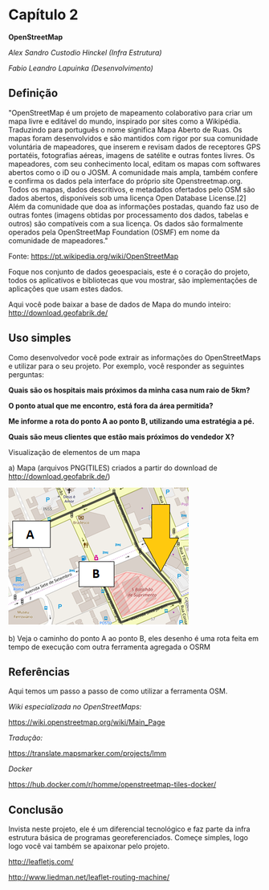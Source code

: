 # Capítulo 2

**OpenStreetMap**

_Alex Sandro Custodio Hinckel (Infra Estrutura)_

_Fabio Leandro Lapuinka  (Desenvolvimento)_

## Definição

"OpenStreetMap é um projeto de mapeamento colaborativo para criar um mapa livre e editável do mundo, inspirado por sites como a Wikipédia. 
Traduzindo para português o nome significa Mapa Aberto de Ruas. Os mapas foram desenvolvidos e são mantidos com rigor por sua comunidade  voluntária de mapeadores, que inserem e revisam dados de receptores GPS portatéis, fotografias aéreas, imagens de satélite e outras fontes livres. 
Os mapeadores, com seu conhecimento local, editam os mapas com softwares abertos como o iD ou o JOSM. A comunidade mais ampla, também confere e confirma os dados pela interface do próprio site Openstreetmap.org. 
Todos os mapas, dados descritivos, e metadados ofertados pelo OSM são dados abertos, disponíveis sob uma licença Open Database License.[2] Além da comunidade que doa as informações postadas, quando faz uso de outras fontes (imagens obtidas por processamento dos dados, tabelas e outros) são compatíveis com a sua licença. Os dados são formalmente operados pela OpenStreetMap Foundation (OSMF) em nome da comunidade de mapeadores." 

Fonte: https://pt.wikipedia.org/wiki/OpenStreetMap

Foque nos conjunto de dados geoespaciais, este é o coração do projeto, todos os aplicativos e bibliotecas que vou mostrar, são implementações de aplicações que usam estes dados.

Aqui você pode baixar a base de dados de Mapa do mundo inteiro: http://download.geofabrik.de/

## Uso simples

Como  desenvolvedor você pode extrair as informações do OpenStreetMaps e utilizar para o seu projeto. Por exemplo, você responder as seguintes perguntas:

**Quais são os hospitais mais próximos da minha casa num raio de 5km?**

**O ponto atual que me encontro, está fora da área permitida?**

**Me informe a rota do ponto A ao ponto B, utilizando uma estratégia a pé.**

**Quais são meus clientes que estão mais próximos do vendedor X?**


Visualização de elementos de um mapa

a) Mapa (arquivos PNG(TILES) criados a partir do download de http://download.geofabrik.de/)

![{w=90%}](images/figura00.png)
 
b) Veja o caminho do ponto A ao ponto B, eles desenho é uma rota feita em tempo de execução com outra ferramenta agregada o OSRM

## Referências

Aqui temos um passo a passo de como utilizar a ferramenta OSM.

_Wiki especializada  no OpenStreetMaps:_

https://wiki.openstreetmap.org/wiki/Main_Page

_Tradução:_

https://translate.mapsmarker.com/projects/lmm

_Docker_

https://hub.docker.com/r/homme/openstreetmap-tiles-docker/ 

## Conclusão

Invista neste projeto, ele é um diferencial tecnológico e faz parte da infra estrutura básica de programas georeferenciados. 
Começe simples, logo logo você vai também se apaixonar pelo projeto.

http://leafletjs.com/

http://www.liedman.net/leaflet-routing-machine/
 
